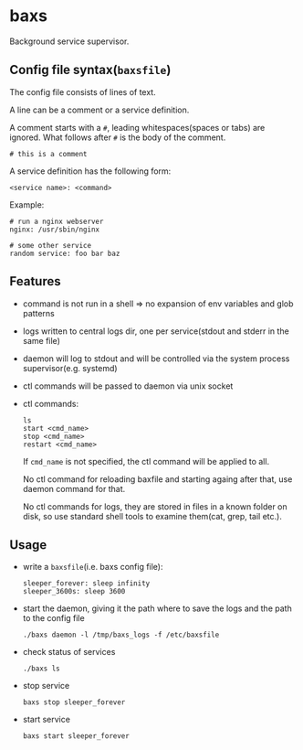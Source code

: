 # baxs

Background service supervisor.

## Config file syntax(`baxsfile`)

The config file consists of lines of text.

A line can be a comment or a service definition.

A comment starts with a `#`, leading whitespaces(spaces or tabs) are ignored.
What follows after `#` is the body of the comment.

`# this is a comment`

A service definition has the following form:

`<service name>: <command>`

Example:

```
# run a nginx webserver
nginx: /usr/sbin/nginx

# some other service
random service: foo bar baz
```

## Features

- command is not run in a shell => no expansion of env variables and glob patterns

- logs written to central logs dir, one per service(stdout and stderr in the same file)

- daemon will log to stdout and will be controlled via the system process supervisor(e.g. systemd)

- ctl commands will be passed to daemon via unix socket

- ctl commands:

    ```
    ls
    start <cmd_name>
    stop <cmd_name>
    restart <cmd_name>
    ```

    If `cmd_name` is not specified, the ctl command will be applied to all.

    No ctl command for reloading baxfile and starting againg after that, use daemon command for that.

    No ctl commands for logs, they are stored in files in a known folder on disk,
    so use standard shell tools to examine them(cat, grep, tail etc.).

## Usage

- write a `baxsfile`(i.e. baxs config file):

    ```
    sleeper_forever: sleep infinity
    sleeper_3600s: sleep 3600
    ```

- start the daemon, giving it the path where to save the logs and the path to the config file

    ```
    ./baxs daemon -l /tmp/baxs_logs -f /etc/baxsfile
    ```

- check status of services

    ```
    ./baxs ls
    ```

- stop service

    ```
    baxs stop sleeper_forever
    ```

- start service

    ```
    baxs start sleeper_forever
    ```
